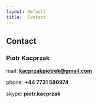```yaml
---
layout: default
title:  Contact
---
```


## Contact

### Piotr Kacprzak

mail: **kacprzakpiotrek@gmail.com**

phone: **+44 7731 580974**

skype: **piotr.kacprzak**
